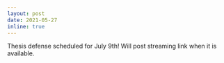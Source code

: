 ```yaml
---
layout: post
date: 2021-05-27
inline: true
---
```


Thesis defense scheduled for July 9th!
Will post streaming link when it is available.
